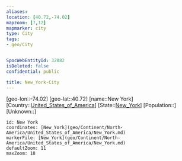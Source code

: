 ```yaml
---
aliases: 
location: [40.72,-74.02]
mapzoom: [7,12] 
mapmarker: city 
type: City
tags:
- geo/City


SpocWebEntityId: 32882
isDeleted: false
confidential: public

title: New_York-City
---
```

[geo-lon::-74.02]
[geo-lat::40.72]
[name::New York]
[Country::[United_States_of_America](geo/Continent/North-America/United_States_of_America.md)]
[State::[New_York](geo/Continent/North-America/United_States_of_America/New_York.md)]
[Population::]
[Unknown::]


```leaflet
id: New York
coordinates: [New_York](geo/Continent/North-America/United_States_of_America/New_York.md)
markerFile: [New_York](geo/Continent/North-America/United_States_of_America/New_York.md)
defaultZoom: 11 
maxZoom: 18
```


